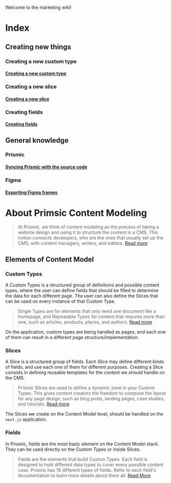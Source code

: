 Welcome to the marketing wiki!

# Index
## Creating new things
### Creating a new custom type
#### [Creating a new custom type](/wiki/Creating-a-new-custom-type.md)

### Creating a new slice
#### [Creating a new slice](/wiki/creating-a-new-slice.md)

### Creating fields
#### [Creating fields](/wiki/Creating-fields.md)

## General knowledge
### Prismic
#### [Syncing Prismic with the source code](/wiki/Syncing-Prismic-with-the-source-code.md)
### Figma
#### [Exporting Figma frames](/wiki/Exporting-figma-frames.md)

# About Primsic Content Modeling
> At Prismic, we think of content modeling as the process of taking a website design and using it to structure the content in a CMS. This notion connects developers, who are the ones that usually set up the CMS, with content managers, writers, and editors.
[Read more](https://prismic.io/docs/core-concepts/content-modeling)
## Elements of Content Model
### Custom Types
A Custom Types is a structured group of definitions and possible content types, where the user can define fields that should be filled to determine the data for each different page. The user can also define the Slices that can be used on every instance of that Custom Type.

> Single Types are for elements that only need one document like a homepage, and Repeatable Types for content that requires more than one, such as articles, products, places, and authors. [Read more](https://prismic.io/docs/core-concepts/custom-types)

On the application, custom types are being handled as pages, and each one of them can result in a different page structure/implementation.

### Slices
A Slice is a structured group of fields. Each Slice may define different kinds of fields, and use each one of them for different purposes. Creating a Slice consists in defining reusable templates for the content we should handle on the CMS.

> Prismic Slices are used to define a dynamic zone in your Custom Types. This gives content creators the freedom to compose the layout for any page design, such as blog posts, landing pages, case studies, and tutorials. [Read more](https://prismic.io/docs/core-concepts/slices)

The Slices we create on the Content Model level, should be handled on the `next.js` application.

### Fields
In Prismic, fields are the most basic element on the Content Model stack. They can be used directly on the Custom Types or inside Slices.

> Fields are the elements that build Custom Types. Each field is designed to hold different data types to cover every possible content case. Prismic has 18 different types of fields. Refer to each field's documentation to learn more details about them all. [Read More](https://prismic.io/docs/core-concepts/fields)
